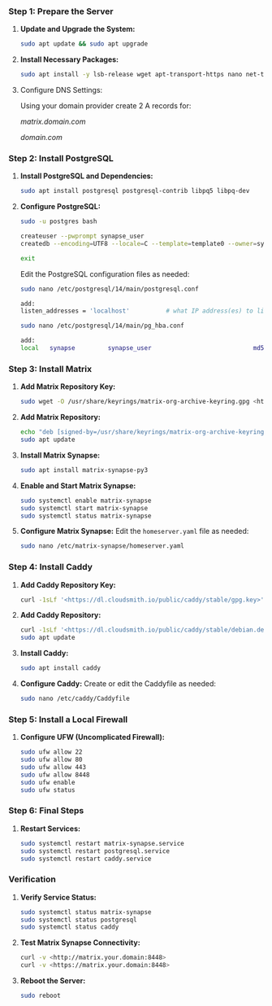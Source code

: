 ### Step 1: Prepare the Server

1. **Update and Upgrade the System:**
    
    ```bash
    sudo apt update && sudo apt upgrade
    ```
    
2. **Install Necessary Packages:**
    
    ```bash
    sudo apt install -y lsb-release wget apt-transport-https nano net-tools ufw
    ```
    
3. Configure DNS Settings:
    
    Using your domain provider create 2 A records for:
    
    *matrix.domain.com*
    
    *domain.com*
    

### Step 2: Install PostgreSQL

1. **Install PostgreSQL and Dependencies:**
    
    ```bash
    sudo apt install postgresql postgresql-contrib libpq5 libpq-dev
    ```
    
2. **Configure PostgreSQL:**
    
    ```bash
    sudo -u postgres bash
    
    createuser --pwprompt synapse_user
    createdb --encoding=UTF8 --locale=C --template=template0 --owner=synapse_user synapse
    
    exit
    ```
    
    Edit the PostgreSQL configuration files as needed:
    
    ```bash
    sudo nano /etc/postgresql/14/main/postgresql.conf
    
    add:
    listen_addresses = 'localhost'          # what IP address(es) to listen on;
    
    sudo nano /etc/postgresql/14/main/pg_hba.conf
    
    add:
    local   synapse         synapse_user                            md5
    ```
    

### Step 3: Install Matrix

1. **Add Matrix Repository Key:**
    
    ```bash
    sudo wget -O /usr/share/keyrings/matrix-org-archive-keyring.gpg <https://packages.matrix.org/debian/matrix-org-archive-keyring.gpg>
    ```
    
2. **Add Matrix Repository:**
    
    ```bash
    echo "deb [signed-by=/usr/share/keyrings/matrix-org-archive-keyring.gpg] <https://packages.matrix.org/debian/> $(lsb_release -cs) main" | sudo tee /etc/apt/sources.list.d/matrix-org.list
    sudo apt update
    ```
    
3. **Install Matrix Synapse:**
    
    ```bash
    sudo apt install matrix-synapse-py3
    ```
    
4. **Enable and Start Matrix Synapse:**
    
    ```bash
    sudo systemctl enable matrix-synapse
    sudo systemctl start matrix-synapse
    sudo systemctl status matrix-synapse
    ```
    
5. **Configure Matrix Synapse:**
Edit the `homeserver.yaml` file as needed:
    
    ```bash
    sudo nano /etc/matrix-synapse/homeserver.yaml
    ```
    

### Step 4: Install Caddy

1. **Add Caddy Repository Key:**
    
    ```bash
    curl -1sLf '<https://dl.cloudsmith.io/public/caddy/stable/gpg.key>' | sudo gpg --dearmor -o /usr/share/keyrings/caddy-stable-archive-keyring.gpg
    ```
    
2. **Add Caddy Repository:**
    
    ```bash
    curl -1sLf '<https://dl.cloudsmith.io/public/caddy/stable/debian.deb.txt>' | sudo tee /etc/apt/sources.list.d/caddy-stable.list
    sudo apt update
    ```
    
3. **Install Caddy:**
    
    ```bash
    sudo apt install caddy
    ```
    
4. **Configure Caddy:**
Create or edit the Caddyfile as needed:
    
    ```bash
    sudo nano /etc/caddy/Caddyfile
    ```
    

### Step 5: Install a Local Firewall

1. **Configure UFW (Uncomplicated Firewall):**
    
    ```bash
    sudo ufw allow 22
    sudo ufw allow 80
    sudo ufw allow 443
    sudo ufw allow 8448
    sudo ufw enable
    sudo ufw status
    
    ```
    

### Step 6: Final Steps

1. **Restart Services:**
    
    ```bash
    sudo systemctl restart matrix-synapse.service
    sudo systemctl restart postgresql.service
    sudo systemctl restart caddy.service
    
    ```
    

### Verification

1. **Verify Service Status:**
    
    ```bash
    sudo systemctl status matrix-synapse
    sudo systemctl status postgresql
    sudo systemctl status caddy
    
    ```
    
2. **Test Matrix Synapse Connectivity:**
    
    ```bash
    curl -v <http://matrix.your.domain:8448>
    curl -v <https://matrix.your.domain:8448>
    
    ```
    
3. **Reboot the Server:**
    
    ```bash
    sudo reboot
    
    ```
